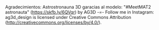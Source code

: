 Agradecimientos: Astrostronauna 3D garacias al modelo: "#MeetMAT2 astronauta"
(https://skfb.ly/6QVqr) by AG3D _-=-_ Follow me in Instagram: ag3d_design is
licensed under Creative Commons Attribution
(http://creativecommons.org/licenses/by/4.0/).
